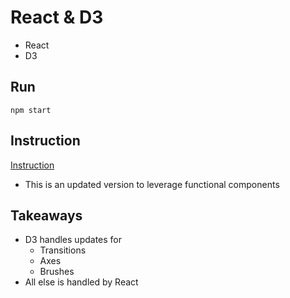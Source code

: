 # React & D3
- React
- D3

## Run
`npm start`

## Instruction
[Instruction](https://www.youtube.com/watch?v=zXBdNDnqV2Q&ab_channel=ReactConferencesbyGitNation)
* This is an updated version to leverage functional components

## Takeaways
- D3 handles updates for
    - Transitions
    - Axes
    - Brushes
- All else is handled by React